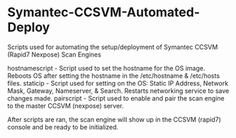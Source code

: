 # Symantec-CCSVM-Automated-Deploy
Scripts used for automating the setup/deployment of Symantec CCSVM (Rapid7 Nexpose) Scan Engines

hostnamescript - Script used to set the hostname for the OS image. Reboots OS after setting the hostname in the /etc/hostname & /etc/hosts files.
staticip - Script used for setting on the OS: Static IP Address, Network Mask, Gateway, Nameserver, & Search. Restarts networking service to save changes made.
pairscript - Script used to enable and pair the scan engine to the master CCSVM (nexpose) server.

After scripts are ran, the scan engine will show up in the CCSVM (rapid7) console and be ready to be initialized.
